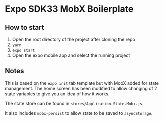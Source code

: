 # Expo SDK33 MobX Boilerplate

## How to start

1. Open the root directory of the project after cloning the repo
2. `yarn`
3. `expo start`
4. Open the expo mobile app and select the running project

## Notes

This is based on the `expo init` tab template but with MobX added for state management. The home screen has been modified to allow changing of 2 state variables to give you an idea of how it works.

The state store can be found in `stores/Application.State.Mobx.js`.

It also includes `mobx-persist` to allow state to be saved to `asyncStorage`.
